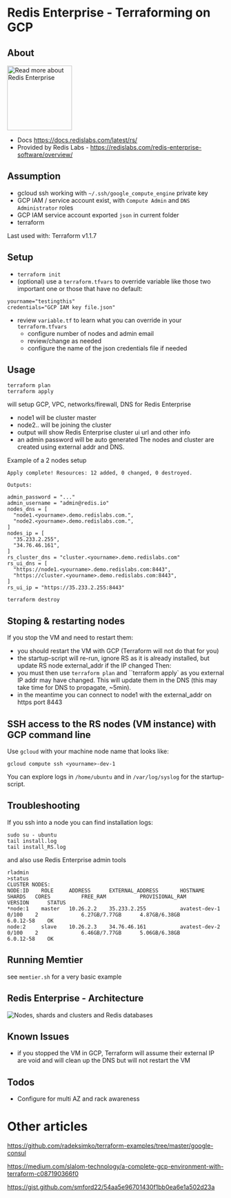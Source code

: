 # Redis Enterprise - Terraforming on GCP

## About

<img width=150
    src="https://redislabs.com/wp-content/themes/wpx/assets/images/logo-redis.svg"
    alt="Read more about Redis Enterprise" />
- Docs https://docs.redislabs.com/latest/rs/
- Provided by Redis Labs - https://redislabs.com/redis-enterprise-software/overview/


## Assumption

- gcloud ssh working with `~/.ssh/google_compute_engine` private key
- GCP IAM / service account exist, with `Compute Admin` and `DNS Administrator` roles
- GCP IAM service account exported `json` in current folder
- terraform

Last used with: Terraform v1.1.7

## Setup

- `terraform init`
- (optional) use a `terraform.tfvars` to override variable like those two important one or those that have no default:
```
yourname="testingthis"
credentials="GCP IAM key file.json"
```
- review `variable.tf` to learn what you can override in your `terraform.tfvars`
    - configure number of nodes and admin email
    - review/change as needed
    - configure the name of the json credentials file if needed

## Usage

```
terraform plan
terraform apply
```
will setup GCP, VPC, networks/firewall, DNS for Redis Enterprise
- node1 will be cluster master
- node2.. will be joining the cluster
- output will show Redis Enterprise cluster ui url and other info
- an admin password will be auto generated
The nodes and cluster are created using external addr and DNS.

Example of a 2 nodes setup
```
Apply complete! Resources: 12 added, 0 changed, 0 destroyed.

Outputs:

admin_password = "..."
admin_username = "admin@redis.io"
nodes_dns = [
  "node1.<yourname>.demo.redislabs.com.",
  "node2.<yourname>.demo.redislabs.com.",
]
nodes_ip = [
  "35.233.2.255",
  "34.76.46.161",
]
rs_cluster_dns = "cluster.<yourname>.demo.redislabs.com"
rs_ui_dns = [
  "https://node1.<yourname>.demo.redislabs.com:8443",
  "https://cluster.<yourname>.demo.redislabs.com:8443",
]
rs_ui_ip = "https://35.233.2.255:8443"
```

```
terraform destroy
```

## Stoping & restarting nodes

If you stop the VM and need to restart them:
- you should restart the VM with GCP (Terraform will not do that for you)
- the startup-script will re-run, ignore RS as it is already installed, but update RS node external_addr if the IP changed
Then:
- you must then use `terraform plan` and ``terraform apply` as you external IP addr may have changed. This will update them in the DNS (this may take time for DNS to propagate, ~5min).
- in the meantime you can connect to node1 with the external_addr on https port 8443


## SSH access to the RS nodes (VM instance) with GCP command line

Use `gcloud` with your machine node name that looks like:
```
gcloud compute ssh <yourname>-dev-1
```
You can explore logs in `/home/ubuntu` and in `/var/log/syslog` for the startup-script.

## Troubleshooting

If you ssh into a node you can find installation logs:
```
sudo su - ubuntu
tail install.log
tail install_RS.log
```
and also use Redis Enterprise admin tools
```
rladmin
>status
CLUSTER NODES:
NODE:ID    ROLE     ADDRESS      EXTERNAL_ADDRESS       HOSTNAME           SHARDS   CORES          FREE_RAM           PROVISIONAL_RAM       VERSION      STATUS
*node:1    master   10.26.2.2    35.233.2.255           avatest-dev-1      0/100    2              6.27GB/7.77GB      4.87GB/6.38GB         6.0.12-58    OK
node:2     slave    10.26.2.3    34.76.46.161           avatest-dev-2      0/100    2              6.46GB/7.77GB      5.06GB/6.38GB         6.0.12-58    OK
```

## Running Memtier

see `memtier.sh` for a very basic example

## Redis Enterprise - Architecture

![Nodes, shards and clusters and Redis databases](https://redislabs.com/wp-content/uploads/2019/06/blog-volkov-20190625-1-v5.png)

## Known Issues

- if you stopped the VM in GCP, Terraform will assume their external IP are void and will clean up the DNS but will not restart the VM

## Todos

- Configure for multi AZ and rack awareness


# Other articles

https://github.com/radeksimko/terraform-examples/tree/master/google-consul

https://medium.com/slalom-technology/a-complete-gcp-environment-with-terraform-c087190366f0

https://gist.github.com/smford22/54aa5e96701430f1bb0ea6e1a502d23a

